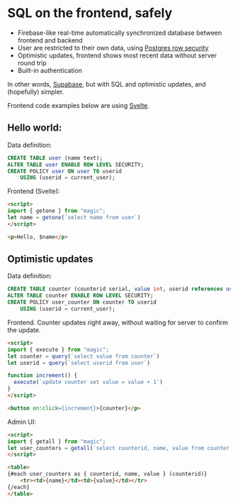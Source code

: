 # SQL on the frontend, safely

* Firebase-like real-time automatically synchronized database between frontend and backend
* User are restricted to their own data, using [Postgres row security](https://www.postgresql.org/docs/13/ddl-rowsecurity.html)
* Optimistic updates, frontend shows most recent data without server round trip
* Built-in authentication

In other words, [Supabase](https://supabase.io/), but with SQL and optimistic updates, and (hopefully) simpler.

Frontend code examples below are using [Svelte](https://svelte.dev/).

## Hello world:

Data definition:
```sql
CREATE TABLE user (name text);
ALTER TABLE user ENABLE ROW LEVEL SECURITY;
CREATE POLICY user ON user TO userid
    USING (userid = current_user);
```

Frontend (Svelte):
```html
<script>
import { getone } from "magic";
let name = getone(`select name from user`)
</script>

<p>Hello, $name</p>
```

## Optimistic updates

Data definition:
```sql
CREATE TABLE counter (counterid serial, value int, userid references user);
ALTER TABLE counter ENABLE ROW LEVEL SECURITY;
CREATE POLICY user_counter ON counter TO userid
    USING (userid = current_user);
```

Frontend. Counter updates right away, without waiting for server to confirm the update.
```html
<script>
import { execute } from "magic";
let counter = query(`select value from counter`)
let userid = query(`select userid from user`)

function increment() {
  execute(`update counter set value = value + 1`)
}
</script>

<button on:click={increment}>{counter}</p>
```

Admin UI:
```html
<script>
import { getall } from "magic";
let user_counters = getall(`select counterid, name, value from counter join user on userid`)
</script>

<table>
{#each user_counters as { counterid, name, value } (counterid)}
    <tr><td>{name}</td><td>{value}</td></tr>
{/each}
</table>
```
